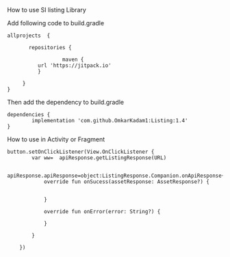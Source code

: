 
How to use SI listing Library 

Add following code to build.gradle

		
  	allprojects  {
	
	       repositories {
	
	                  maven { 
			  url 'https://jitpack.io' 
			  }
	
	     }
	}
	
  
  
  Then add the dependency to build.gradle
  
  	dependencies {
	        implementation 'com.github.OmkarKadam1:Listing:1.4'
	}


How to use in Activity or Fragment

 	button.setOnClickListener(View.OnClickListener {
            var ww=  apiResponse.getListingResponse(URL)

            apiResponse.apiResponse=object:ListingResponse.Companion.onApiResponse{
                override fun onSucess(assetResponse: AssetResponse?) {

                  
                }

                override fun onError(error: String?) {
                   
                }

            }

        })
